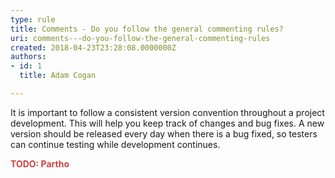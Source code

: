 ```yaml
---
type: rule
title: Comments - Do you follow the general commenting rules?
uri: comments---do-you-follow-the-general-commenting-rules
created: 2018-04-23T23:28:08.0000000Z
authors:
- id: 1
  title: Adam Cogan

---
```




<span class='intro'> It is important to follow a consistent version convention throughout a project development. This will help you keep track of changes and bug fixes. A new version should be released&#160;every day&#160;when there is a bug fixed, so testers can continue testing while development continues.<br> </span>

<p><span style="color&#58;#cc4141;"><b>​TODO&#58; Partho</b></span><br></p>


